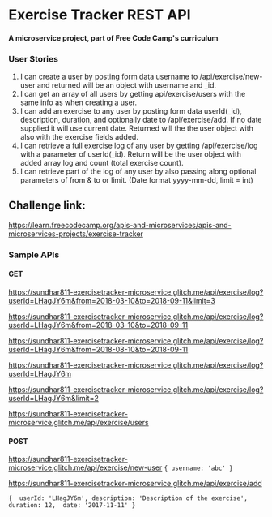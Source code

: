 # Exercise Tracker REST API

#### A microservice project, part of Free Code Camp's curriculum

### User Stories

1. I can create a user by posting form data username to /api/exercise/new-user and returned will be an object with username and _id.
2. I can get an array of all users by getting api/exercise/users with the same info as when creating a user.
3. I can add an exercise to any user by posting form data userId(_id), description, duration, and optionally date to /api/exercise/add. If no date supplied it will use current date. Returned will the the user object with also with the exercise fields added.
4. I can retrieve a full exercise log of any user by getting /api/exercise/log with a parameter of userId(_id). Return will be the user object with added array log and count (total exercise count).
5. I can retrieve part of the log of any user by also passing along optional parameters of from & to or limit. (Date format yyyy-mm-dd, limit = int)

## Challenge link:
https://learn.freecodecamp.org/apis-and-microservices/apis-and-microservices-projects/exercise-tracker

### Sample APIs
#### GET
https://sundhar811-exercisetracker-microservice.glitch.me/api/exercise/log?userId=LHagJY6m&from=2018-03-10&to=2018-09-11&limit=3

https://sundhar811-exercisetracker-microservice.glitch.me/api/exercise/log?userId=LHagJY6m&from=2018-03-10&to=2018-09-11

https://sundhar811-exercisetracker-microservice.glitch.me/api/exercise/log?userId=LHagJY6m&from=2018-08-10&to=2018-09-11

https://sundhar811-exercisetracker-microservice.glitch.me/api/exercise/log?userId=LHagJY6m

https://sundhar811-exercisetracker-microservice.glitch.me/api/exercise/log?userId=LHagJY6m&limit=2

https://sundhar811-exercisetracker-microservice.glitch.me/api/exercise/users

#### POST
https://sundhar811-exercisetracker-microservice.glitch.me/api/exercise/new-user
`{ username: 'abc' }`

https://sundhar811-exercisetracker-microservice.glitch.me/api/exercise/add

`{ 
userId: 'LHagJY6m',
description: 'Description of the exercise', 
duration: 12, 
date: '2017-11-11'
}`
